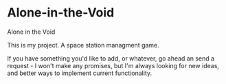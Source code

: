 # Alone-in-the-Void
Alone in the Void

This is my project. A space station managment game.

If you have something you'd like to add, or whatever, go ahead an send a request - I won't make any promises,
but I'm always looking for new ideas, and better ways to implement current functionality.
